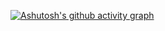 [![Ashutosh's github activity graph](https://github-readme-activity-graph.vercel.app/graph?username=QianFuv&theme=high-contrast)](https://github.com/ashutosh00710/github-readme-activity-graph)
